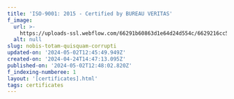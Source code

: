 ```yaml
---
title: 'ISO-9001: 2015 - Certified by BUREAU VERITAS'
f_image:
  url: >-
    https://uploads-ssl.webflow.com/66291b60863d1e64d24d554c/6629216cc56b8ebf8a006f86_Mask%20Group%202223e4234.png
  alt: null
slug: nobis-totam-quisquam-corrupti
updated-on: '2024-05-02T12:45:49.949Z'
created-on: '2024-04-24T14:47:13.095Z'
published-on: '2024-05-02T12:48:02.820Z'
f_indexing-numberee: 1
layout: '[certificates].html'
tags: certificates
---
```



